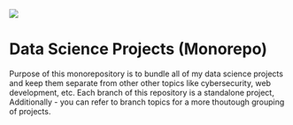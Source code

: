 <img src='https://images.unsplash.com/photo-1495592822108-9e6261896da8'/>

# Data Science Projects (Monorepo)

Purpose of this monorepository is to bundle all of my data science projects
and keep them separate from other other topics like cybersecurity, web development,
etc. Each branch of this repository is a standalone project, Additionally - you can refer to branch topics
for a more thoutough grouping of projects. 
